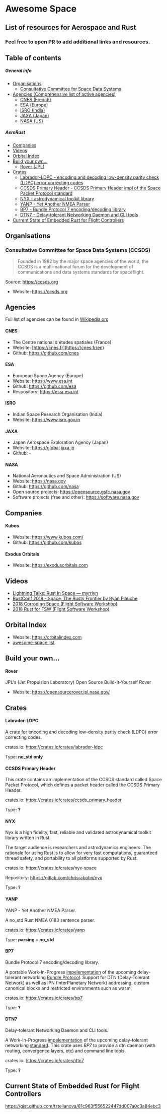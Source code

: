 # Awesome Space

## List of resources for Aerospace and Rust

### Feel free to open PR to add additional links and resources.

## Table of contents

##### General info
- [Organisations](#organisations)
  - [Consultative Committee for Space Data Systems](#consultative-committee-for-space-data-systems-ccsds)
- [Agencies (Comprehensive list of active agencies)](#agencies)
  - [CNES (French)](#cnes)
  - [ESA (Europe)](#esa)
  - [ISRO (India)](#isro)
  - [JAXA (Japan)](#jaxa)
  - [NASA (US)](#nasa)

##### AeroRust
- [Companies](#companies)
- [Videos](#videos)
- [Orbital Index](#orbital-index)
- [Build your own...](#build-your-own)
  - [Rover (JPL)](#rover)
- [Crates](#crates)
  - [Labrador-LDPC - encoding and decoding low-density parity check (LDPC) error correcting codes](#labrador-ldpc)
  - [CCSDS Primary Header - CCSDS Primary Header impl of the Space Packet Protocol standard](#ccsds-primary-header)
  - [NYX - astrodynamical toolkit library](#nyx)
  - [YANP - Yet Another NMEA Parser](#yanp)
  - [BP7 - Bundle Protocol 7 encoding/decoding library](#bp7)
  - [DTN7 - Delay-tolerant Networking Daemon and CLI tools](#dtn7)
 - [Current State of Embedded Rust for Flight Controllers](#current-state-of-embedded-rust-for-flight-controllers)
 
 
## Organisations

### Consultative Committee for Space Data Systems (CCSDS)

  > Founded in 1982 by the major space agencies of the world,
  > the CCSDS is a multi-national forum for the development of communications and data systems standards for spaceflight.

  Source: https://ccsds.org


  - Website: https://ccsds.org

## Agencies

  Full list of agencies can be found in [Wikipedia.org](https://en.wikipedia.org/wiki/List_of_government_space_agencies#List_of_space_agencies)

#### CNES
- The Centre national d'études spatiales (France)
- Website: [https://cnes.fr](https://cnes.fr/en)
- Github: https://github.com/cnes

#### ESA
- European Space Agency (Europe)
- Website: https://www.esa.int
- Github: https://github.com/esa
- Respository: https://essr.esa.int

#### ISRO
- Indian Space Research Organisation (India)
- Website: https://www.isro.gov.in

#### JAXA
- Japan Aerospace Exploration Agency (Japan)
- Website: https://global.jaxa.jp
- Github: -

#### NASA
- National Aeronautics and Space Administration (US)
- Website: https://nasa.gov
- Github: https://github.com/nasa
- Open source projects: https://opensource.gsfc.nasa.gov
- Software projects (free and other): https://software.nasa.gov

## Companies

#### Kubos
- Website: https://www.kubos.com/
- Github: https://github.com/kubos

#### Exodus Orbitals
- Website: https://exodusorbitals.com

## Videos

- [Lightning Talks: Rust In Space — myrrlyn](https://www.youtube.com/watch?v=xYDKcoS26ZM)
- [RustConf 2018 - Space, The Rusty Frontier by Ryan Plauche](https://www.youtube.com/watch?v=y5Yd3FC-kh8)
- [2018 Corroding Space (Flight Software Workshop)](https://www.youtube.com/watch?v=2pA1xMI5EJs)
- [2018 Rust for FSW (Flight Software Workshop)](https://www.youtube.com/watch?v=ET1QdkAK-_U)

## Orbital Index

- Website: https://orbitalindex.com
- [awesome-space list](https://github.com/orbitalindex/awesome-space)

## Build your own...

#### Rover
  JPL's (Jet Propulsion Laboratory) Open Source Build-It-Yourself Rover

  - Website: https://opensourcerover.jpl.nasa.gov/

## Crates


#### Labrador-LDPC
  A crate for encoding and decoding low-density parity check (LDPC) error correcting codes.

  crates.io: https://crates.io/crates/labrador-ldpc

  Type: **no_std only**

#### CCSDS Primary Header
  This crate contains an implementation of the CCSDS standard called Space Packet Protocol,
  which defines a packet header called the CCSDS Primary Header.

  crates.io: https://crates.io/crates/ccsds_primary_header

  Type: **?**

#### NYX
  Nyx is a high fidelity, fast, reliable and validated astrodynamical toolkit library written in Rust.

  The target audience is researchers and astrodynamics engineers.
  The rationale for using Rust is to allow for very fast computations, guaranteed thread safety,
  and portability to all platforms supported by Rust.

  crates.io: https://crates.io/crates/nyx-space
  
  Repository: https://gitlab.com/chrisrabotin/nyx

  Type: **?**

#### YANP
  YANP - Yet Another NMEA Parser.
  
  A no_std Rust NMEA 0183 sentence parser.

  crates.io: https://crates.io/crates/yanp

  Type: **parsing + no_std**
  
#### BP7
  Bundle Protocol 7 encoding/decoding library.
  
  A portable Work-In-Progress [impelementation](https://github.com/dtn7/bp7-rs) of the upcoming delay-tolerant networking [Bundle Protocol](https://tools.ietf.org/html/draft-ietf-dtn-bpbis-24).
  Support for DTN (Delay-Tolerant Network) as well as IPN (InterPlanetary Network) addressing, custom canonical blocks and restricted environments such as wasm.

  crates.io: https://crates.io/crates/bp7

  Type: **?**
  
#### DTN7
  Delay-tolerant Networking Daemon and CLI tools.
  
  A Work-In-Progress [impelementation](https://github.com/dtn7/dtn7-rs) of the upcoming delay-tolerant networking [standard](https://tools.ietf.org/html/draft-ietf-dtn-bpbis-24). 
  This crate uses *BP7* to provide a dtn daemon (with routing, convergence layers, etc) and command line tools.

  crates.io: https://crates.io/crates/dtn7

  Type: **?**

## Current State of Embedded Rust for Flight Controllers

https://gist.github.com/tstellanova/81c963f556522447dd007a0c3a84ebc3
